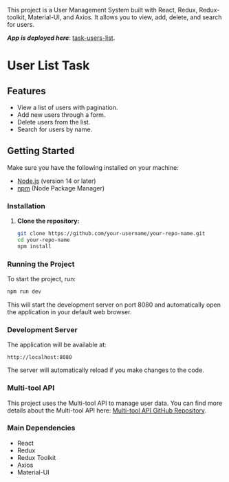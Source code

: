 This project is a User Management System built with React, Redux, Redux-toolkit, Material-UI, and Axios. It allows you to view, add, delete, and search for users.

***App is deployed here***: [task-users-list](https://task-users-list.vercel.app/).
# User List Task

## Features

- View a list of users with pagination.
- Add new users through a form.
- Delete users from the list.
- Search for users by name.

## Getting Started

Make sure you have the following installed on your machine:

- [Node.js](https://nodejs.org/) (version 14 or later)
- [npm](https://www.npmjs.com/) (Node Package Manager)

### Installation

1. **Clone the repository:**

   ```bash
   git clone https://github.com/your-username/your-repo-name.git
   cd your-repo-name
   npm install
   ```

### Running the Project

To start the project, run:

```bash
npm run dev
```

This will start the development server on port 8080 and automatically open the application in your default web browser.

### Development Server

The application will be available at:

```
http://localhost:8080
```

The server will automatically reload if you make changes to the code.

### Multi-tool API

This project uses the Multi-tool API to manage user data. You can find more details about the Multi-tool API here: [Multi-tool API GitHub Repository](https://github.com/SpooRe91/multi-tool-API).

### Main Dependencies

- React
- Redux
- Redux Toolkit
- Axios
- Material-UI
